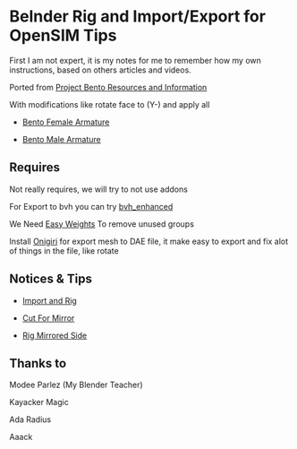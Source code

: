 # Belnder Rig and Import/Export for OpenSIM Tips

First I am not expert, it is my notes for me to remember how my own instructions, based on others articles and videos.

Ported from [Project Bento Resources and Information](https://wiki.secondlife.com/wiki/Project_Bento_Resources_and_Information)

With modifications like rotate face to (Y-) and apply all

* [Bento Female Armature](Female_SL_Bento_Fixed.blend)

* [Bento Male Armature](Female_SL_Bento_Fixed.blend)

## Requires

Not really requires, we will try to not use addons

For Export to bvh you can try [bvh_enhanced](https://github.com/walkoncross/blender_bvh_addon_enhanced)

We Need [Easy Weights](https://studio.blender.org/pipeline/addons/easy_weights) To remove unused groups

Install [Onigiri](https://github.com/nessaki/Onigiri) for export mesh to DAE file, it make easy to export and fix alot of things in the file, like rotate

## Notices & Tips

* [Import and Rig](./examples/ImportAndRig)

* [Cut For Mirror](./examples/CutForMirror)

* [Rig Mirrored Side](./examples/RigMirror)

## Thanks to

Modee Parlez (My Blender Teacher)

Kayacker Magic

Ada Radius

Aaack
